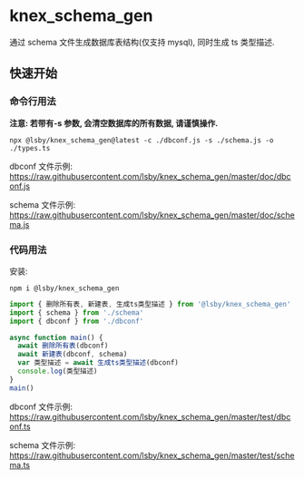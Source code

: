 # knex_schema_gen

通过 schema 文件生成数据库表结构(仅支持 mysql), 同时生成 ts 类型描述.

## 快速开始

### 命令行用法

**注意: 若带有-s 参数, 会清空数据库的所有数据, 请谨慎操作.**

```shell
npx @lsby/knex_schema_gen@latest -c ./dbconf.js -s ./schema.js -o ./types.ts
```

dbconf 文件示例: https://raw.githubusercontent.com/lsby/knex_schema_gen/master/doc/dbconf.js

schema 文件示例: https://raw.githubusercontent.com/lsby/knex_schema_gen/master/doc/schema.js

### 代码用法

安装:

```shell
npm i @lsby/knex_schema_gen
```

```typescript
import { 删除所有表, 新建表, 生成ts类型描述 } from '@lsby/knex_schema_gen'
import { schema } from './schema'
import { dbconf } from './dbconf'

async function main() {
  await 删除所有表(dbconf)
  await 新建表(dbconf, schema)
  var 类型描述 = await 生成ts类型描述(dbconf)
  console.log(类型描述)
}
main()
```

dbconf 文件示例: https://raw.githubusercontent.com/lsby/knex_schema_gen/master/test/dbconf.ts

schema 文件示例: https://raw.githubusercontent.com/lsby/knex_schema_gen/master/test/schema.ts
